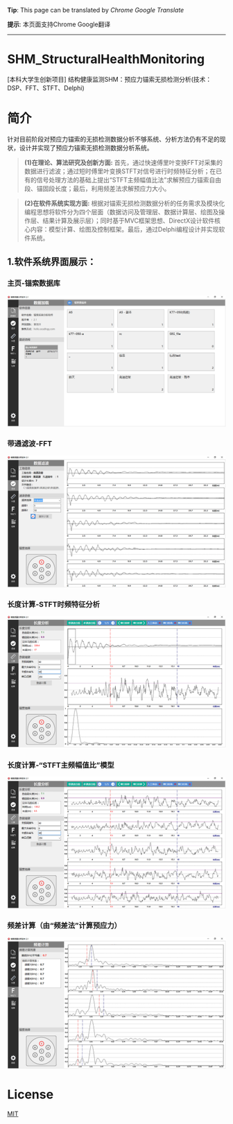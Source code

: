 **Tip**:  This page can be translated by *Chrome Google Translate*

**提示**: 本页面支持Chrome Google翻译

***

# SHM_StructuralHealthMonitoring
[本科大学生创新项目] 结构健康监测SHM：预应力锚索无损检测分析(技术：DSP、FFT、STFT、Delphi)

# 简介  
针对目前阶段对预应力锚索的无损检测数据分析不够系统、分析方法仍有不足的现状，设计并实现了预应力锚索无损检测数据分析系统。

>**(1)在理论、算法研究及创新方面:** 首先，通过快速傅里叶变换FFT对采集的数据进行滤波；通过短时傅里叶变换STFT对信号进行时频特征分析；在已有的信号处理方法的基础上提出“STFT主频幅值比法”求解预应力锚索自由段、锚固段长度；最后，利用频差法求解预应力大小。

>**(2)在软件系统实现方面:** 根据对锚索无损检测数据分析的任务需求及模块化编程思想将软件分为四个层面（数据访问及管理层、数据计算层、绘图及操作层、结果计算及展示层）；同时基于MVC框架思想、DirectX设计软件核心内容：模型计算、绘图及控制框架。最后，通过Delphi编程设计并实现软件系统。


## 1.软件系统界面展示：

### 主页-锚索数据库
![avatar](./img/[1]主页-锚索数据库.jpg)

### 带通滤波-FFT
![avatar](./img/[2]带通滤波.jpg)

### 长度计算-STFT时频特征分析
![avatar](./img/[3]长度计算-STFT.jpg)

### 长度计算-“STFT主频幅值比”模型
![avatar](./img/[4]长度计算.jpg)

### 频差计算（由“频差法”计算预应力）
![avatar](./img/[5]频差计算.jpg)

# License
[MIT](./LICENSE)
